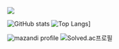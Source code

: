 <img src="https://capsule-render.vercel.app/api?type=wave&color=auto&height=300&section=header&text=Coding-Test%20&fontSize=90" />

![GitHub stats](https://github-readme-stats.vercel.app/api?username=joyuno&show_icons=true&theme=radical)
![Top Langs](https://github-readme-stats.vercel.app/api/top-langs/?username=anuraghazra)]

![mazandi profile](http://mazandi.herokuapp.com/api?handle=joy981017&theme=warm)
![Solved.ac프로필](http://mazassumnida.wtf/api/generate_badge?boj=joy981017)


